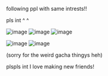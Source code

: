 following ppl with same intrests!! 

pls int ^ ^
 
![image](https://github.com/user-attachments/assets/302eb3fe-a514-493d-984c-8c3e84e3955d)
![image](https://github.com/user-attachments/assets/63174262-0109-477b-9a4f-2a386fdb4285)
![image](https://github.com/user-attachments/assets/9c02ad50-06e7-4cd5-baa2-3c0c6bccd495)


![image](https://github.com/user-attachments/assets/0b145f91-78ac-4228-a065-60fbeab0c5d1)
![image](https://github.com/user-attachments/assets/d4ce2cf4-c604-4660-a167-c3e9bac700c7)



(sorry for the weird gacha thingys heh)


plspls int I love making new friends!
